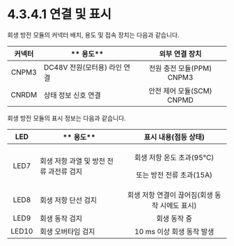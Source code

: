 # 4.3.4.1 연결 및 표시

회생 방전 모듈의 커넥터 배치, 용도 및 접속 장치는 다음과 같습니다.

| **커넥터** | **                                    용도** |     **외부 연결 장치**    |
| :-----: | ------------------------------------------ | :-----------------: |
|  CNPM3  | DC48V 전원(모터용) 라인 연결                        | 전원 충전 모듈(PPM) CNPM3 |
|  CNRDM  | 상태 정보 신호 연결                                | 안전 제어 모듈(SCM) CNPMD |

회생 방전 모듈의 표시 정보는 다음과 같습니다.

| **LED** | **                               용도** |                **표시 내용(점등 상태)**                |
| :-----: | ------------------------------------- | :--------------------------------------------: |
|   LED7  | 회생 저항 과열 및 방전 전류 과전류 검지               | <p>회생 저항 온도 초과(95℃)</p><p>또는 방전 전류 초과(15A)</p> |
|   LED8  | 회생 저항 단선 검지                           |           회생 저항 연결이 끊어짐(회생 동작 시에도 표시)          |
|   LED9  | 회생 동작 검지                              |                     회생 동작 중                    |
|  LED10  | 회생 오버타임 검지                            |                10 ms 이상 회생 동작 발생               |
